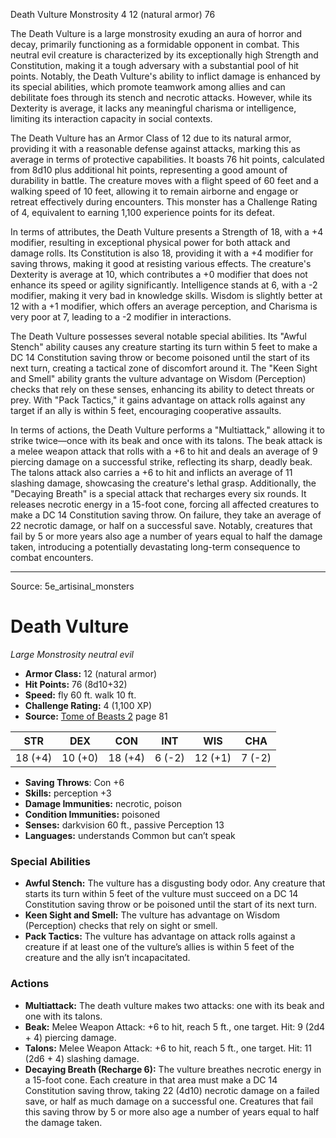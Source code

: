 <MonsterName/>Death Vulture</MonsterName>
<CreatureType/>Monstrosity</CreatureType>
<CR/>4</CR>
<AC/>12 (natural armor)</AC>
<HP/>76</HP>
<summary>The Death Vulture is a large monstrosity exuding an aura of horror and decay, primarily functioning as a formidable opponent in combat. This neutral evil creature is characterized by its exceptionally high Strength and Constitution, making it a tough adversary with a substantial pool of hit points. Notably, the Death Vulture's ability to inflict damage is enhanced by its special abilities, which promote teamwork among allies and can debilitate foes through its stench and necrotic attacks. However, while its Dexterity is average, it lacks any meaningful charisma or intelligence, limiting its interaction capacity in social contexts.</summary>

<detail>

The Death Vulture has an Armor Class of 12 due to its natural armor, providing it with a reasonable defense against attacks, marking this as average in terms of protective capabilities. It boasts 76 hit points, calculated from 8d10 plus additional hit points, representing a good amount of durability in battle. The creature moves with a flight speed of 60 feet and a walking speed of 10 feet, allowing it to remain airborne and engage or retreat effectively during encounters. This monster has a Challenge Rating of 4, equivalent to earning 1,100 experience points for its defeat.

In terms of attributes, the Death Vulture presents a Strength of 18, with a +4 modifier, resulting in exceptional physical power for both attack and damage rolls. Its Constitution is also 18, providing it with a +4 modifier for saving throws, making it good at resisting various effects. The creature's Dexterity is average at 10, which contributes a +0 modifier that does not enhance its speed or agility significantly. Intelligence stands at 6, with a -2 modifier, making it very bad in knowledge skills. Wisdom is slightly better at 12 with a +1 modifier, which offers an average perception, and Charisma is very poor at 7, leading to a -2 modifier in interactions.

The Death Vulture possesses several notable special abilities. Its "Awful Stench" ability causes any creature starting its turn within 5 feet to make a DC 14 Constitution saving throw or become poisoned until the start of its next turn, creating a tactical zone of discomfort around it. The "Keen Sight and Smell" ability grants the vulture advantage on Wisdom (Perception) checks that rely on these senses, enhancing its ability to detect threats or prey. With "Pack Tactics," it gains advantage on attack rolls against any target if an ally is within 5 feet, encouraging cooperative assaults.

In terms of actions, the Death Vulture performs a "Multiattack," allowing it to strike twice—once with its beak and once with its talons. The beak attack is a melee weapon attack that rolls with a +6 to hit and deals an average of 9 piercing damage on a successful strike, reflecting its sharp, deadly beak. The talons attack also carries a +6 to hit and inflicts an average of 11 slashing damage, showcasing the creature's lethal grasp. Additionally, the "Decaying Breath" is a special attack that recharges every six rounds. It releases necrotic energy in a 15-foot cone, forcing all affected creatures to make a DC 14 Constitution saving throw. On failure, they take an average of 22 necrotic damage, or half on a successful save. Notably, creatures that fail by 5 or more years also age a number of years equal to half the damage taken, introducing a potentially devastating long-term consequence to combat encounters.</detail>



---

Source: 5e_artisinal_monsters

# Death Vulture

*Large* *Monstrosity* *neutral evil*

- **Armor Class:** 12 (natural armor)
- **Hit Points:** 76 (8d10+32)
- **Speed:** fly 60 ft. walk 10 ft.
- **Challenge Rating:** 4 (1,100 XP)
- **Source:** [Tome of Beasts 2](https://koboldpress.com/kpstore/product/tome-of-beasts-2-for-5th-edition) page 81

| STR | DEX | CON | INT | WIS | CHA |
| --- | --- | --- | --- | --- | --- |
| 18 (+4) | 10 (+0) | 18 (+4) | 6 (-2) | 12 (+1) | 7 (-2) |

- **Saving Throws**: Con +6
- **Skills:** perception +3
- **Damage Immunities:** necrotic, poison
- **Condition Immunities:** poisoned
- **Senses:** darkvision 60 ft., passive Perception 13
- **Languages:** understands Common but can’t speak

### Special Abilities

- **Awful Stench:** The vulture has a disgusting body odor. Any creature that starts its turn within 5 feet of the vulture must succeed on a DC 14 Constitution saving throw or be poisoned until the start of its next turn.
- **Keen Sight and Smell:** The vulture has advantage on Wisdom (Perception) checks that rely on sight or smell.
- **Pack Tactics:** The vulture has advantage on attack rolls against a creature if at least one of the vulture’s allies is within 5 feet of the creature and the ally isn’t incapacitated.

### Actions

- **Multiattack:** The death vulture makes two attacks: one with its beak and one with its talons.
- **Beak:** Melee Weapon Attack: +6 to hit, reach 5 ft., one target. Hit: 9 (2d4 + 4) piercing damage.
- **Talons:** Melee Weapon Attack: +6 to hit, reach 5 ft., one target. Hit: 11 (2d6 + 4) slashing damage.
- **Decaying Breath (Recharge 6):** The vulture breathes necrotic energy in a 15-foot cone. Each creature in that area must make a DC 14 Constitution saving throw, taking 22 (4d10) necrotic damage on a failed save, or half as much damage on a successful one. Creatures that fail this saving throw by 5 or more also age a number of years equal to half the damage taken.




